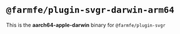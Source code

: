 # `@farmfe/plugin-svgr-darwin-arm64`

This is the **aarch64-apple-darwin** binary for `@farmfe/plugin-svgr`
